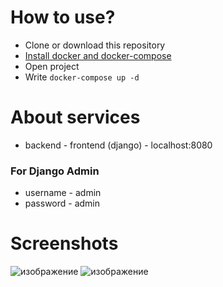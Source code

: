 # How to use?
* Clone or download this repository
* [Install docker and docker-compose](https://docs.docker.com/engine/install/)
* Open project
* Write `docker-compose up -d`

# About services
* backend - frontend (django) - localhost:8080

### For Django Admin
* username - admin
* password - admin

# Screenshots
![изображение](https://user-images.githubusercontent.com/77237424/185988920-06eaf073-9c90-4312-907d-9e2d5a0c2633.png)
![изображение](https://user-images.githubusercontent.com/77237424/185988791-66d7aa45-d93a-4471-b807-edfc3877d09f.png)
